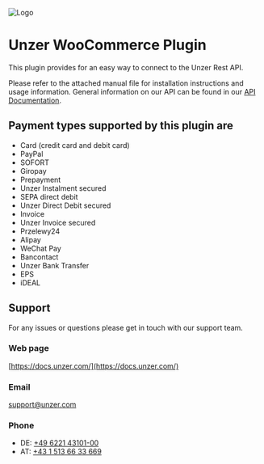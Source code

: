 ![Logo](https://dev.unzer.com/wp-content/uploads/2020/09/Unzer__PrimaryLogo_Raspberry_RGB.png)

# Unzer WooCommerce Plugin
This plugin provides for an easy way to connect to the Unzer Rest API.

Please refer to the attached manual file for installation instructions and usage information.
General information on our API can be found in our [API Documentation](https://docs.unzer.com/docs/introduction).
   

## Payment types supported by this plugin are
*   Card (credit card and debit card)
*   PayPal
*   SOFORT
*   Giropay
*   Prepayment
*   Unzer Instalment secured
*   SEPA direct debit
*   Unzer Direct Debit secured
*   Invoice
*   Unzer Invoice secured
*   Przelewy24
*   Alipay
*   WeChat Pay
*   Bancontact
*   Unzer Bank Transfer
*   EPS
*   iDEAL

## Support
For any issues or questions please get in touch with our support team.

### Web page
[https://docs.unzer.com/](https://docs.unzer.com/)

### Email
[support@unzer.com](mailto:support@unzer.com)

### Phone
* DE: [+49 6221 43101-00](tel:+4962214310100)
* AT: [+43 1 513 66 33 669](tel:+4315136633669)
